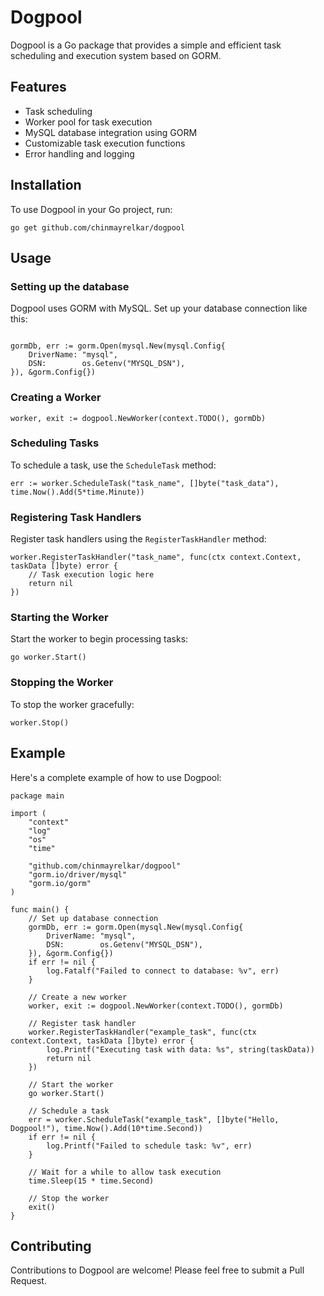 # Dogpool

Dogpool is a Go package that provides a simple and efficient task scheduling and execution system based on GORM.

## Features

- Task scheduling
- Worker pool for task execution
- MySQL database integration using GORM
- Customizable task execution functions
- Error handling and logging

## Installation

To use Dogpool in your Go project, run:
```
go get github.com/chinmayrelkar/dogpool
```


## Usage

### Setting up the database

Dogpool uses GORM with MySQL. Set up your database connection like this:

```

gormDb, err := gorm.Open(mysql.New(mysql.Config{
    DriverName: "mysql",
    DSN:        os.Getenv("MYSQL_DSN"),
}), &gorm.Config{})
```


### Creating a Worker


```
worker, exit := dogpool.NewWorker(context.TODO(), gormDb)
```


### Scheduling Tasks

To schedule a task, use the `ScheduleTask` method:

```
err := worker.ScheduleTask("task_name", []byte("task_data"), time.Now().Add(5*time.Minute))
```

### Registering Task Handlers

Register task handlers using the `RegisterTaskHandler` method:

```
worker.RegisterTaskHandler("task_name", func(ctx context.Context, taskData []byte) error {
    // Task execution logic here
    return nil
})
```

### Starting the Worker

Start the worker to begin processing tasks:


```
go worker.Start()
```

### Stopping the Worker

To stop the worker gracefully:


```
worker.Stop()
```

## Example

Here's a complete example of how to use Dogpool:

```
package main

import (
    "context"
    "log"
    "os"
    "time"

    "github.com/chinmayrelkar/dogpool"
    "gorm.io/driver/mysql"
    "gorm.io/gorm"
)

func main() {
    // Set up database connection
    gormDb, err := gorm.Open(mysql.New(mysql.Config{
        DriverName: "mysql",
        DSN:        os.Getenv("MYSQL_DSN"),
    }), &gorm.Config{})
    if err != nil {
        log.Fatalf("Failed to connect to database: %v", err)
    }

    // Create a new worker
    worker, exit := dogpool.NewWorker(context.TODO(), gormDb)

    // Register task handler
    worker.RegisterTaskHandler("example_task", func(ctx context.Context, taskData []byte) error {
        log.Printf("Executing task with data: %s", string(taskData))
        return nil
    })

    // Start the worker
    go worker.Start()

    // Schedule a task
    err = worker.ScheduleTask("example_task", []byte("Hello, Dogpool!"), time.Now().Add(10*time.Second))
    if err != nil {
        log.Printf("Failed to schedule task: %v", err)
    }

    // Wait for a while to allow task execution
    time.Sleep(15 * time.Second)

    // Stop the worker
    exit()
}
```

## Contributing

Contributions to Dogpool are welcome! Please feel free to submit a Pull Request.

